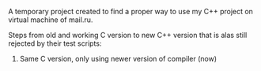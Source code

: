 A temporary project created to find a proper way to use my C++ project on virtual machine of mail.ru.

Steps from old and working C version to new C++ version that is alas still rejected by their test scripts:

1. Same C version, only using newer version of compiler (now)
